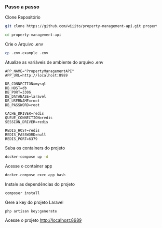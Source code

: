### Passo a passo

Clone Repositório

```sh
git clone https://github.com/wiiito/property-management-api.git property-management-api
```

```sh
cd property-management-api
```

Crie o Arquivo .env

```sh
cp .env.example .env
```

Atualize as variáveis de ambiente do arquivo .env

```dosini
APP_NAME="PropertyManagementAPI"
APP_URL=http://localhost:8989

DB_CONNECTION=mysql
DB_HOST=db
DB_PORT=3306
DB_DATABASE=laravel
DB_USERNAME=root
DB_PASSWORD=root

CACHE_DRIVER=redis
QUEUE_CONNECTION=redis
SESSION_DRIVER=redis

REDIS_HOST=redis
REDIS_PASSWORD=null
REDIS_PORT=6379
```

Suba os containers do projeto

```sh
docker-compose up -d
```

Acesse o container app

```sh
docker-compose exec app bash
```

Instale as dependências do projeto

```sh
composer install
```

Gere a key do projeto Laravel

```sh
php artisan key:generate
```

Acesse o projeto
[http://localhost:8989](http://localhost:8989)
